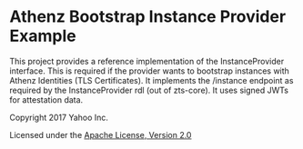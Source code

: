 Athenz Bootstrap Instance Provider Example
==========================================

This project provides a reference implementation of the
InstanceProvider interface. This is required if the provider wants
to bootstrap instances with Athenz Identities (TLS Certificates).
It implements the /instance endpoint as required by the InstanceProvider
rdl (out of zts-core). It uses signed JWTs for attestation data.

Copyright 2017 Yahoo Inc.

Licensed under the [Apache License, Version 2.0](http://www.apache.org/licenses/LICENSE-2.0)
